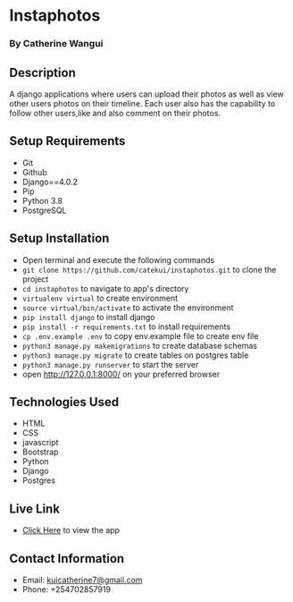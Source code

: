 # Instaphotos

### By Catherine Wangui

## Description
A django applications where users can upload their photos  as well as view other users photos on their timeline. Each user also has the capability to follow other users,like and also comment on their photos.

## Setup Requirements
* Git
* Github
* Django==4.0.2
* Pip
* Python 3.8
* PostgreSQL

## Setup Installation

* Open terminal and execute the following commands
* ```git clone https://github.com/catekui/instaphotos.git``` to clone the project
* ```cd instaphotos``` to navigate to app's directory
* ```virtualenv virtual``` to create environment
* ```source virtual/bin/activate``` to activate the environment
* ```pip install django``` to install django
* ```pip install -r requirements.txt``` to install requirements
* ```cp .env.example .env``` to copy env.example file to create env file
* ```python3 manage.py makemigrations``` to create database schemas
* ```python3 manage.py migrate``` to create tables on postgres table
* ```python3 manage.py runserver``` to start the server
* open http://127.0.0.1:8000/ on your preferred browser

## Technologies Used

* HTML 
* CSS 
* javascript 
* Bootstrap 
* Python 
* Django 
* Postgres

## Live Link

* [Click Here](https://cateinstaphotos.herokuapp.com/) to view the app

## Contact Information

* Email: kuicatherine7@gmail.com
* Phone: +254702857919
